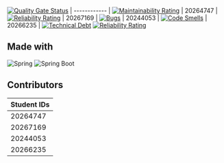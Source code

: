 [![Quality Gate Status](https://sonarcloud.io/api/project_badges/measure?project=lukeol11_CS4125-Group-Project&metric=alert_status)](https://sonarcloud.io/summary/new_code?id=lukeol11_CS4125-Group-Project)
| ------------ |
[![Maintainability Rating](https://sonarcloud.io/api/project_badges/measure?project=lukeol11_CS4125-Group-Project&metric=sqale_rating)](https://sonarcloud.io/summary/new_code?id=lukeol11_CS4125-Group-Project)
| 20264747 |
[![Reliability Rating](https://sonarcloud.io/api/project_badges/measure?project=lukeol11_CS4125-Group-Project&metric=reliability_rating)](https://sonarcloud.io/summary/new_code?id=lukeol11_CS4125-Group-Project)
| 20267169 |
[![Bugs](https://sonarcloud.io/api/project_badges/measure?project=lukeol11_CS4125-Group-Project&metric=bugs)](https://sonarcloud.io/summary/new_code?id=lukeol11_CS4125-Group-Project)
| 20244053 |
[![Code Smells](https://sonarcloud.io/api/project_badges/measure?project=lukeol11_CS4125-Group-Project&metric=code_smells)](https://sonarcloud.io/summary/new_code?id=lukeol11_CS4125-Group-Project)
| 20266235 |
[![Technical Debt](https://sonarcloud.io/api/project_badges/measure?project=lukeol11_CS4125-Group-Project&metric=sqale_index)](https://sonarcloud.io/summary/new_code?id=lukeol11_CS4125-Group-Project)
[![Reliability Rating](https://sonarcloud.io/api/project_badges/measure?project=lukeol11_CS4125-Group-Project&metric=reliability_rating)](https://sonarcloud.io/summary/new_code?id=lukeol11_CS4125-Group-Project)

## Made with

![Spring](https://img.shields.io/badge/Spring-6DB33F?style=for-the-badge&logo=spring&logoColor=white)
![Spring Boot](https://img.shields.io/badge/Spring_Boot-F2F4F9?style=for-the-badge&logo=spring-boot)

## Contributors

| Student IDs |
| ----------- |
| 20264747    |
| 20267169    |
| 20244053    |
| 20266235    |
